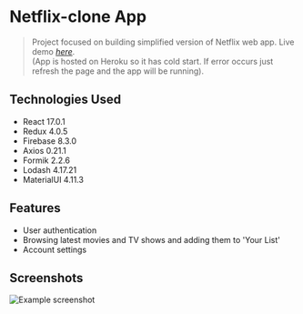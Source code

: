 # Netflix-clone App
> Project focused on building simplified version of Netflix web app.
> Live demo [_here_](https://netflix-clone-2.herokuapp.com).\
> (App is hosted on Heroku so it has cold start. If error occurs just refresh the page and the app will be running). <!-- If you have the project hosted somewhere, include the link here. -->

## Technologies Used
- React 17.0.1
- Redux 4.0.5
- Firebase 8.3.0
- Axios 0.21.1
- Formik 2.2.6
- Lodash 4.17.21
- MaterialUI 4.11.3

## Features
- User authentication
- Browsing latest movies and TV shows and adding them to 'Your List'
- Account settings


## Screenshots
![Example screenshot](./img/screenshot.png)
<!-- If you have screenshots you'd like to share, include them here. -->
